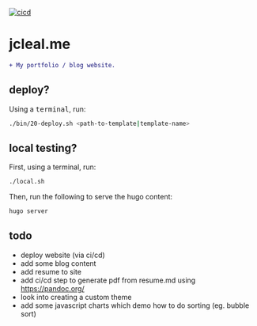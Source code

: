 [![cicd](https://github.com/jmpa-oss/jcleal.me/workflows/cicd/badge.svg)](https://github.com/jmpa-oss/jcleal.me/actions?query=workflow%3Acicd)

# jcleal.me

```diff
+ My portfolio / blog website.
```

## deploy?

Using a <kbd>terminal</kbd>, run:
```bash
./bin/20-deploy.sh <path-to-template|template-name>
```

## local testing?

First, using a terminal, run:
```bash
./local.sh
```

Then, run the following to serve the hugo content:
```bash
hugo server
```

## todo

* deploy website (via ci/cd)
* add some blog content
* add resume to site
* add ci/cd step to generate pdf from resume.md using https://pandoc.org/
* look into creating a custom theme
* add some javascript charts which demo how to do sorting (eg. bubble sort)
